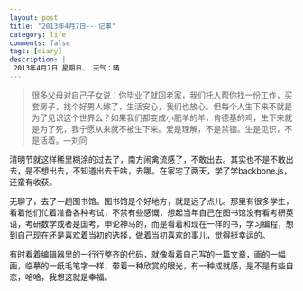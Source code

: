 ```yaml
---
layout: post
title: "2013年4月7日---记事"
category: life
comments: false
tags: [diary]
description: |
 2013年4月7日 星期日、 天气：晴
---
```


> 很多父母对自己子女说：你毕业了就回老家，我们托人帮你找一份工作，买套房子，找个好男人嫁了，生活安心，我们也放心。但每个人生下来不就是为了见识这个世界么？如果我们都变成小肥羊的羊，肯德基的鸡，生下来就是为了死，我宁愿从来就不被生下来。爱是理解，不是禁锢。生是见识，不是活着。—刘同

清明节就这样稀里糊涂的过去了，南方闹禽流感了，不敢出去。其实也不是不敢出去，是不想出去，不知道出去干啥，去哪。在家宅了两天，学了学backbone.js，还蛮有收获。

无聊了，去了一趟图书馆。图书馆是个好地方，就是远了点儿。那里有很多学生，看着他们忙着准备各种考试，不禁有些感慨，想起当年自己在图书馆没有看考研英语，考研数学或者是国考，申论神马的，而是看着和现在一样的书，学习编程，想到自己现在还是喜欢着当初的选择，做着当初喜欢的事儿，觉得挺幸运的。

有时看着编辑器里的一行行整齐的代码，就像看着自己写的一篇文章，画的一幅画，临摹的一纸毛笔字一样，带着一种欣赏的眼光，有一种成就感，是不是有些自恋，哈哈，我想这就是幸福。


